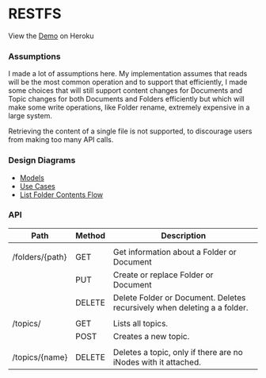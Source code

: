 # RESTFS

View the [Demo](https://restfs.herokuapp.com/) on Heroku

### Assumptions
I made a lot of assumptions here.  My implementation assumes that
reads will be the most common operation and to support that efficiently,
I made some choices that will still support content changes for Documents
and Topic changes for both Documents and Folders efficiently but which
will make some write operations, like Folder rename, extremely
expensive in a large system.

Retrieving the content of a single file is not supported, to discourage users from making
too many API calls.

### Design Diagrams
* [Models](https://cloud.smartdraw.com/share.aspx/?pubDocShare=FC8D6C4431063FB314E1BB92781FD728BF0)
* [Use Cases](https://cloud.smartdraw.com/share.aspx/?pubDocShare=F09E5C63519471BE4493FDE741802BE36C2)
* [List Folder Contents Flow](https://cloud.smartdraw.com/share.aspx/?pubDocShare=07115C526A47DF72FBF2C970D88D146CD14)

### API

| Path            | Method | Description                                                               |
|-----------------|--------|---------------------------------------------------------------------------|
|                 |        |                                                                           |
| /folders/{path} | GET    | Get information about a Folder or Document                                |
|                 | PUT    | Create or replace Folder or Document                                      |
|                 | DELETE | Delete Folder or Document.  Deletes recursively when deleting a a folder. |
|                 |        |                                                                           |
| /topics/        | GET    | Lists all topics.                                                         |
|                 | POST   | Creates a new topic.                                                      |
|                 |        |                                                                           |
| /topics/{name}  | DELETE | Deletes a topic, only if there are no iNodes with it attached.            |
